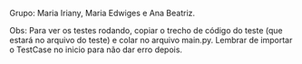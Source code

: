 Grupo: Maria Iriany, Maria Edwiges e Ana Beatriz.

Obs: Para ver os testes rodando, copiar o trecho de código do teste (que estará no arquivo do teste) e colar no arquivo main.py. 
Lembrar de importar o TestCase no inicio para não dar erro depois.
